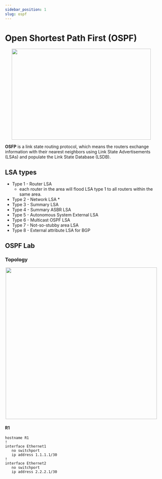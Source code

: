 ```yaml
---
sidebar_position: 1
slug: ospf
---
```


# Open Shortest Path First (OSPF)

<p align="center">
    <img width="460" height="300" src="/img/network diagrams/OSPF.svg"/>
</p>

**OSFP** is a link state routing protocol, which means the routers exchange information with their nearest neighbors using Link State Advertisements (LSAs) and populate the Link State Database (LSDB). 

## LSA types 

* Type 1 - Router LSA 
    * each router in the area will flood LSA type 1 to all routers within the same area. 
* Type 2 - Network LSA
    * 
* Type 3 - Summary LSA
* Type 4 - Summary ASBR LSA
* Type 5 - Autonomous System External LSA
* Type 6 - Multicast OSPF LSA
* Type 7 - Not-so-stubby area LSA
* Type 8 - External attribute LSA for BGP

## OSPF Lab 


### Topology

<p align="center">
    <img width="500" height="500" src="/img/network diagrams/OSPFLab.svg"/>
</p>

#### R1

```
hostname R1
!
interface Ethernet1
   no switchport
   ip address 1.1.1.1/30
!
interface Ethernet2
   no switchport
   ip address 2.2.2.1/30
```
